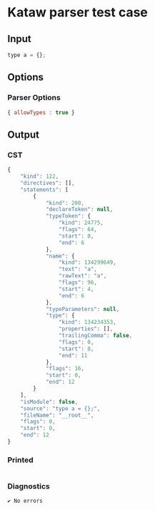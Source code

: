 # Kataw parser test case

## Input

`````js
type a = {};
`````

## Options

### Parser Options

`````js
{ allowTypes : true }
`````

## Output

### CST

```javascript
{
    "kind": 122,
    "directives": [],
    "statements": [
        {
            "kind": 200,
            "declareToken": null,
            "typeToken": {
                "kind": 24775,
                "flags": 64,
                "start": 0,
                "end": 6
            },
            "name": {
                "kind": 134299649,
                "text": "a",
                "rawText": "a",
                "flags": 96,
                "start": 4,
                "end": 6
            },
            "typeParameters": null,
            "type": {
                "kind": 134234353,
                "properties": [],
                "trailingComma": false,
                "flags": 0,
                "start": 8,
                "end": 11
            },
            "flags": 16,
            "start": 0,
            "end": 12
        }
    ],
    "isModule": false,
    "source": "type a = {};",
    "fileName": "__root__",
    "flags": 0,
    "start": 0,
    "end": 12
}
```

### Printed

```javascript


```

### Diagnostics

```javascript
✔ No errors
```

